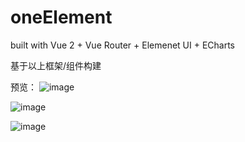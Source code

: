 # oneElement
built with Vue 2 + Vue Router + Elemenet UI + ECharts

基于以上框架/组件构建

预览：
![image](https://user-images.githubusercontent.com/67962064/187923497-d57ce27b-a5ee-49dd-b845-26c598df6ad0.png)

![image](https://user-images.githubusercontent.com/67962064/187923596-05410dad-e17c-4a73-ac20-17a581be7560.png)

![image](https://user-images.githubusercontent.com/67962064/187923669-73bcadff-96f7-42d0-9dd6-387358ad7c82.png)
